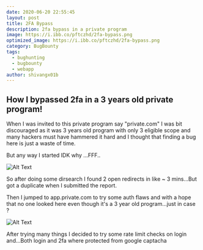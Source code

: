 ```yaml
---
date: 2020-06-20 22:55:45
layout: post
title: 2FA Bypass
description: 2fa bypass in a private program
image: https://i.ibb.co/pftczhd/2fa-bypass.png
optimized_image: https://i.ibb.co/pftczhd/2fa-bypass.png
category: BugBounty
tags:
  - bughunting
  - bugbounty
  - webapp
author: shivangx01b
---
```


## How I bypassed 2fa in a 3 years old private program!

When I was invited to this private program say "private.com" I was bit discouraged as it was 3 years old program with only 3 eligible scope and many hackers must have hammered it hard and  I thought that finding a bug here is just a waste of time.

But any way I started IDK why ...FFF..

![Alt Text](https://i.ibb.co/s1XLQtp/idk.gif)

So after doing some dirsearch I found 2 open redirects in like ~ 3 mins...But got a duplicate when I submitted the report.

Then I jumped to app.private.com to try some auth flaws and with a hope that no one looked here even though it's a 3 year old program...just in case ?

![Alt Text](https://media.giphy.com/media/8GclDP2l4qbx6/giphy.gif)

After trying many things I decided to try some rate limit checks on login and...Both login and 2fa where protected from google captacha
